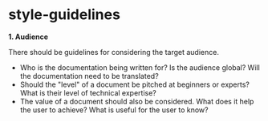 # style-guidelines

**1. Audience**

There should be guidelines for considering the target audience. 

- Who is the documentation being written for? Is the audience global? Will the documentation need to be translated?
- Should the "level" of a document be pitched at beginners or experts? What is their level of technical expertise? 
- The value of a document should also be considered. What does it help the user to achieve? What is useful for the user to know?
